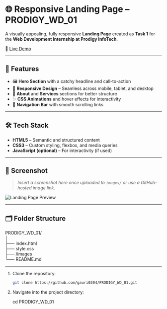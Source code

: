 # 🌐 Responsive Landing Page – PRODIGY_WD_01

A visually appealing, fully responsive **Landing Page** created as **Task 1** for the **Web Development Internship at Prodigy InfoTech**.

🔗 [Live Demo](https://gauri0304.github.io/PRODIGY_WD_01/)

---

## 🎯 Features

- 🖼️ **Hero Section** with a catchy headline and call-to-action
- 📱 **Responsive Design** – Seamless across mobile, tablet, and desktop
- 📑 **About** and **Services** sections for better structure
- ✨ **CSS Animations** and hover effects for interactivity
- 🔗 **Navigation Bar** with smooth scrolling links

---

## 🛠️ Tech Stack

- **HTML5** – Semantic and structured content
- **CSS3** – Custom styling, flexbox, and media queries
- **JavaScript (optional)** – For interactivity (if used)

---

## 📸 Screenshot

> *Insert a screenshot here once uploaded to `images/` or use a GitHub-hosted image link.*

![Landing Page Preview](https://user-images.githubusercontent.com/your-image-link)

---

## 🗂️ Folder Structure

PRODIGY_WD_01/ <br>
│ <br>
├── index.html <br>
├── style.css <br>
├── /images <br>
└── README.md 

--- 

1. Clone the repository:
   ```bash
   git clone https://github.com/gauri0304/PRODIGY_WD_01.git

2. Navigate into the project directory:

   cd PRODIGY_WD_01

